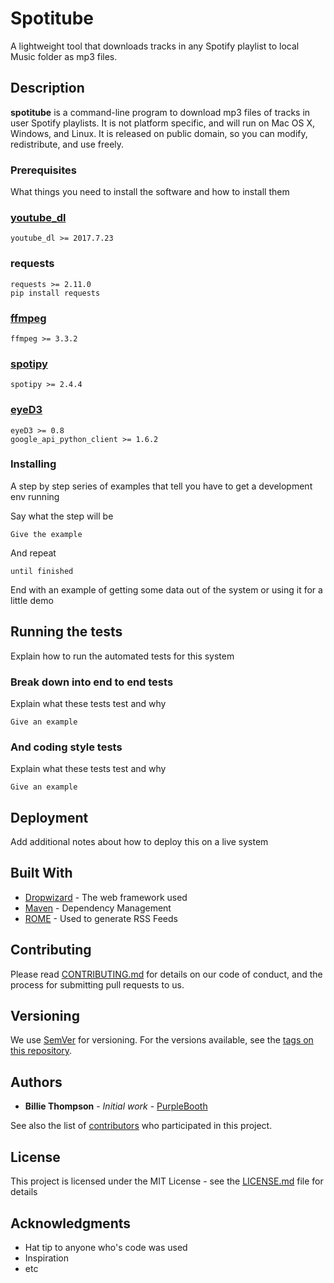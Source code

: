 # Spotitube
A lightweight tool that downloads tracks in any Spotify playlist to local Music folder as mp3 files.

## Description
**spotitube** is a command-line program to download mp3 files of tracks in user Spotify playlists. It is not platform specific, and will run on Mac OS X, Windows, and Linux. It is released on public domain, so you can modify, redistribute, and use freely.

### Prerequisites

What things you need to install the software and how to install them

### [youtube_dl](https://github.com/rg3/youtube-dl)
```
youtube_dl >= 2017.7.23
```
### requests
```
requests >= 2.11.0
pip install requests
```

### [ffmpeg](https://github.com/adaptlearning/adapt_authoring/wiki/Installing-FFmpeg)
```
ffmpeg >= 3.3.2
```

### [spotipy](https://github.com/plamere/spotipy)
```
spotipy >= 2.4.4
```

### [eyeD3](https://github.com/nicfit/eyeD3)
```
eyeD3 >= 0.8
google_api_python_client >= 1.6.2
```

### Installing

A step by step series of examples that tell you have to get a development env running

Say what the step will be

```
Give the example
```

And repeat

```
until finished
```

End with an example of getting some data out of the system or using it for a little demo

## Running the tests

Explain how to run the automated tests for this system

### Break down into end to end tests

Explain what these tests test and why

```
Give an example
```

### And coding style tests

Explain what these tests test and why

```
Give an example
```

## Deployment

Add additional notes about how to deploy this on a live system

## Built With

* [Dropwizard](http://www.dropwizard.io/1.0.2/docs/) - The web framework used
* [Maven](https://maven.apache.org/) - Dependency Management
* [ROME](https://rometools.github.io/rome/) - Used to generate RSS Feeds

## Contributing

Please read [CONTRIBUTING.md](https://gist.github.com/PurpleBooth/b24679402957c63ec426) for details on our code of conduct, and the process for submitting pull requests to us.

## Versioning

We use [SemVer](http://semver.org/) for versioning. For the versions available, see the [tags on this repository](https://github.com/your/project/tags). 

## Authors

* **Billie Thompson** - *Initial work* - [PurpleBooth](https://github.com/PurpleBooth)

See also the list of [contributors](https://github.com/your/project/contributors) who participated in this project.

## License

This project is licensed under the MIT License - see the [LICENSE.md](LICENSE.md) file for details

## Acknowledgments

* Hat tip to anyone who's code was used
* Inspiration
* etc

